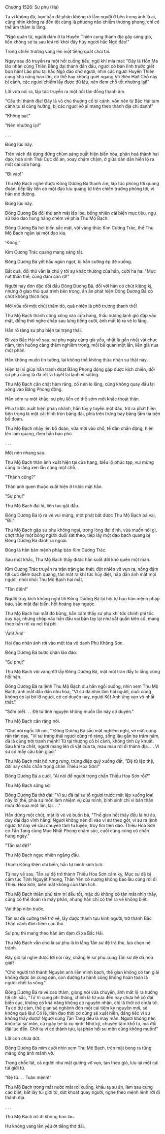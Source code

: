 




Chương 1526: Sư phụ (Hạ)


Tu vi không đủ, bọn hắn đã phân không rõ lắm người ở bên trong ảnh là ai, cũng nhìn không ra đến tột cùng là phương nào chiếm thượng phong, chỉ có thể âm thầm lo lắng.

"Ngô quân tử, ngươi dám ở ta Huyền Thiên cung thánh địa gây sóng gió, liền không sợ ta sau khi rời khỏi đây hủy ngươi hắc Ngô đảo!"

Trong chiến trường vang lên một tiếng quát chói tai.

Ngay sau đó truyền ra một hồi cuồng tiếu, ngữ khí mỉa mai: "Đây là Hỗn Ma lão nhân cùng Thiên Bằng đại thánh dẫn đầu, ngươi có bản lĩnh trước giết bọn hắn! Lão phu tại hắc Ngô đảo chờ ngươi, nhìn các ngươi Huyền Thiên cung khả năng bao lớn, có thể hay không quét ngang Vô Biên Hải! Chỗ này bí cảnh, các ngươi chiếm lấy được đủ lâu, nên đem chỗ tốt nhường lại!"

Lời vừa nói ra, lập tức truyền ra một hồi tán đồng thanh âm.

"Cẩu thí thánh địa! Đây là vô chủ thượng cổ bí cảnh, vốn nên từ Bắc Hải tam cảnh tu sĩ cùng hưởng, bị các ngươi vô sỉ mang theo thánh địa chi danh!"

"Không sai!"

"Nên nhường lại!"

. . .

Đúng lúc này.

Trên vách đá dựng đứng chùm sáng xuất hiện biến hóa, phân hoá thành hai đạo, hoá sinh Thái Cực đồ án, xoay chầm chậm, ở giữa dần dần hiển lộ ra một cái cửa hang.

"Đi vào!"

Thu Mộ Bạch nghe được Đông Dương Bá thanh âm, lập tức phóng tới quang đoàn, tiếp lấy liền có một đạo lưu quang từ trên chiến trường phóng tới, vì hắn mở đường.

Đúng lúc này.

Đông Dương Bá đối thủ ánh mắt lấp lóe, bỗng nhiên cải biến mục tiêu, ngự sử bảo đao hung hăng chém về phía Thu Mộ Bạch.

Đông Dương Bá hơi biến sắc mặt, vội vàng thúc Kim Cương Trác, thế Thu Mộ Bạch ngăn lại một đao kia.

'Đông!'

Kim Cương Trác quang mang sáng tắt.

Đông Dương Bá yết hầu ngòn ngọt, bị hắn cưỡng ép đè xuống.

Bất quá, đối thủ vẫn là chú ý tới sự khác thường của hắn, cười ha ha: "Mục nát thân thể, cũng dám càn rỡ!"

Người này đơn độc đối đầu Đông Dương Bá, đối với hắn có chút kiêng kị, nhưng ở giao thủ quá trình bên trong, ẩn ẩn phát hiện Đông Dương Bá có chút không thích hợp.

Mới vừa rồi một chút thăm dò, quả nhiên là phô trương thanh thế!

Thu Mộ Bạch thành công xông vào cửa hang, thấu xương lạnh gió đập vào mặt, đồng thời nghe chắp sau lưng tiếng cười, ánh mắt lộ ra vẻ lo lắng.

Hắn rõ ràng sư phụ hiện tại trạng thái.

Đi vào Bắc Hải về sau, sư phụ ngày càng già yếu, nhất là gần nhất vài chục năm, tình huống càng thêm nghiêm trọng, mỗi bế quan một lần, liền già nua một phần.

Hắn không muốn tin tưởng, lại không thể không thừa nhận sự thật này.

Hiện tại vì giúp hắn tranh đoạt Băng Phong động gặp được kịch chiến, đối sư phụ càng là đã rét vì tuyết lại lạnh vì sương.

Thu Mộ Bạch cắn chặt hàm răng, cố nén lo lắng, cũng không quay đầu lại xông vào Băng Phong động.

Hắn sớm ra một khắc, sư phụ liền có thể sớm một khắc thoát thân.

Phía trước xuất hiện phân nhánh, hắn tùy ý tuyển một đầu, trở ra phát hiện bên trong là một cái hình tròn băng đài, phía trên trưng bày băng tằm tia bện bồ đoàn.

Thu Mộ Bạch nhảy lên bồ đoàn, vừa mới vào chỗ, tế đàn chấn động, hiện lên lam quang, đem hắn bao phủ.

. . .

Một nén nhang sau.

Thu Mộ Bạch thân ảnh xuất hiện tại cửa hang, biểu lộ phức tạp, vui mừng cùng lo lắng xen lẫn cùng một chỗ.

"Thành công?"

Thân ảnh quen thuộc xuất hiện ở trước mặt hắn.

"Sư phụ!"

Thu Mộ Bạch đại hỉ, liên tục gật đầu.

Đông Dương Bá lộ ra vẻ vui mừng, một phát bắt được Thu Mộ Bạch bả vai, "Đi!"

Thu Mộ Bạch gặp sư phụ không ngại, trong lòng đại định, vừa muốn nói gì, chợt thấy một bóng người đuổi sát theo, tiếp lấy một đạo bạch quang bị Đông Dương Bá đánh ra ngoài.

Đúng là hắn bản mệnh pháp bảo Kim Cương Trác.

Sau một khắc, Thu Mộ Bạch thấy được hắn suốt đời khó quên một màn.

Kim Cương Trác truyền ra trận trận gào thét, đột nhiên vỡ vụn ra, nồng đậm tới cực điểm bạch quang, tản mát ra khí tức hủy diệt, hấp dẫn ánh mắt mọi người, nhói nhói Thu Mộ Bạch hai mắt.

"Tên điên!"

Người truy kích không nghĩ tới Đông Dương Bá lại hội tự bạo bản mệnh pháp bảo, sắc mặt đại biến, hốt hoảng bay ngược.

Thu Mộ Bạch hai mắt đỏ bừng, hắn cảm thấy sư phụ khí tức chính phi tốc suy bại, nhưng chộp vào hắn đầu vai bàn tay lại như sắt quấn kiên cố, mang theo hắn rời xa nơi thị phi.

'Ầm! Ầm!'

Hai đạo nhân ảnh rơi vào một tòa vô danh Phù Không Sơn.

Đông Dương Bá bước chân lảo đảo.

"Sư phụ!"

Thu Mộ Bạch vội vàng đỡ lấy Đông Dương Bá, mặt mũi tràn đầy lo lắng cùng hối hận.

Đông Dương Bá ra lệnh Thu Mộ Bạch dìu hắn ngồi xuống, nhìn xem Thu Mộ Bạch, ánh mắt dần dần nhu hòa, "Vi sư đã nhìn lầm hai người, cuối cùng không có lại bỏ lỡ ngươi, có cơ duyên này, ngươi Kết Anh ứng vạn vô nhất thất."

"Sớm biết. . . Đệ tử tình nguyện không muốn lần này cơ duyên."

Thu Mộ Bạch cắn răng nói.

"Chớ nói ngốc lời nói, " Đông Dương Bá sắc mặt nghiêm nghị, vẻ mặt cứng rắn răn dạy, "Vi sư trạng thái ngươi cũng rõ ràng, sống lâu gần ba trăm năm, đã là cùng trời tranh mệnh! Tử tại thượng cổ bí cảnh, không tính ủy khuất. Sau khi ta chết, ngươi mang lên di vật của ta, mau mau rời đi thánh địa. . . Vi sư có mấy câu bàn giao."

Thu Mộ Bạch mắt hổ rưng rưng, trùng điệp quỳ xuống đất, "Đệ tử lập thệ, đời này chắc chắn trọng chấn Thiếu Hoa Sơn!"

Đông Dương Bá a cười, "Ai nói để ngươi trọng chấn Thiếu Hoa Sơn rồi?"

Thu Mộ Bạch sững sờ.

Đông Dương Bá thở dài: "Vi sư đã tại sư tổ ngươi trước mặt lập xuống loại này lời thề, phía sư môn làm nhiệm vụ của mình, bình sinh chỉ vì bản thân mưu đồ qua một lần, lại. . ."

Hắn dừng một chút, mặt lộ vẻ vẻ buồn bã, "Thế gian hết thảy đều là hư ảo, duy đại đạo vĩnh hằng! Ngươi không nên đi vào vi sư theo gót, vi sư ra lệnh ngươi từ nay về sau chuyên tâm tu luyện, truy tìm tiên đạo. Thiếu Hoa Sơn có Tần Tang cùng Mục Nhất Phong chăm sóc, cuối cùng cũng có chấn hưng ngày."

"Tần sư đệ?"

Thu Mộ Bạch ngạc nhiên ngẩng đầu.

Thanh Đồng Điện chi biến, hắn tự mình kinh lịch.

Từ nay về sau, Tần sư đệ trở thành Thiếu Hoa Sơn cấm kỵ, Mục sư đệ bị cấm túc Tịnh Nguyệt Phong, Thần Yên cô nương không bao lâu cũng rời đi Thiếu Hoa Sơn, biến mất không còn tăm tích.

Thu Mộ Bạch thiên phú tâm trí đều tốt, mặc dù không có tận mắt nhìn thấy, cũng có thể đoán ra mấy phần, nhưng hắn chỉ có thể ra vẻ không biết.

Vài thập niên trước.

Tần sư đệ cường thế trở về, lấy được thành tựu kinh người, trở thành Bắc Thần cảnh đỉnh tiêm cao thủ.

Sư phụ thì mang theo hắn ảm đạm đi xa Bắc Hải.

Thu Mộ Bạch vẫn cho là sư phụ là lo lắng Tần sư đệ trả thù, lựa chọn né tránh.

Bây giờ lại nghe được lời nói này, chẳng lẽ sư phụ cùng Tần sư đệ đã hòa giải?

"Chờ ngươi trở thành Nguyên anh liền minh bạch, thế gian không có tan giải không được ân cùng oán, con đường tu hành cũng không hoàn toàn là ngươi chết ta sống."

Đông Dương Bá ra vẻ cao thâm, giọng nói vừa chuyển, ánh mắt lộ ra hướng tới chi sắc, "Tử Vi cung phi thăng, chính là từ xưa đến nay chưa hề có đại biến cục, không có khả năng không có nguyên nhân, chỉ là thời cơ chưa tới. Ta có dự cảm, thế gian sẽ nghênh đón một cái tiệm kỷ nguyên mới, sẽ không quá lâu! Có lẽ, tiên đạo thời cơ cũng sẽ xuất hiện, đáng tiếc vi sư không thấy được! Ngươi cùng Tần Tang đều là may mắn. Ngươi không nên khốn tại sư môn, cả ngày bè lũ xu nịnh! Nhớ kỹ, chuyên tâm khổ tu, mà đối đãi lúc đến. Chờ tu vi có thành tựu, lại phản hồi sư môn cũng không muộn!"

Lời còn chưa dứt.

Đông Dương Bá mỉm cười nhìn xem Thu Mộ Bạch, trên mặt bong ra từng màng óng ánh mảnh vỡ.

Trong chốc lát, cả người như mặt gương vỡ vụn, tan theo gió, lưu lại một cái túi giới tử.

"Đệ tử. . . Tuân mệnh!"

Thu Mộ Bạch trong mắt nước mắt rơi xuống, khấu tạ sư ân, làm sau cùng cáo biệt, bắt lấy túi giới tử, dứt khoát quay người, nghe theo mệnh lệnh rời đi thánh địa.

. . .

Thu Mộ Bạch rời đi không bao lâu.

Hư không vang lên yếu ớt tiếng thở dài.




